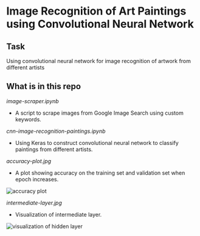 # Image Recognition of Art Paintings using Convolutional Neural Network

## Task
Using convolutional neural network for image recognition of artwork from different artists

## What is in this repo

*image-scraper.ipynb*
* A script to scrape images from Google Image Search using custom keywords.

*cnn-image-recognition-paintings.ipynb*
* Using Keras to construct convolutional neural network to classify paintings from different artists.

*accuracy-plot.jpg*
* A plot showing accuracy on the training set and validation set when epoch increases.

![accuracy plot](cnn-image-recognition-paintings/accuracy-plot.jpg)


*intermediate-layer.jpg*
* Visualization of intermediate layer.

![visualization of hidden layer](/cnn-image-recognition-paintings/intermediate-layer.jpg)
